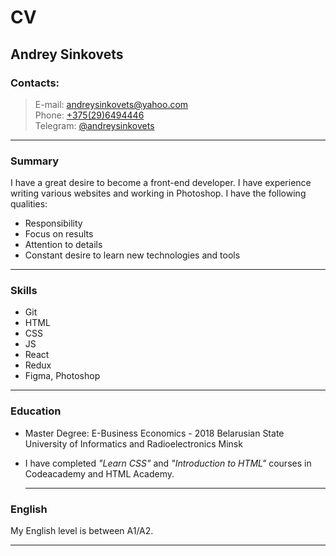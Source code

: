 # CV

## Andrey Sinkovets

### Contacts:

> E-mail: [andreysinkovets@yahoo.com](andreysinkovets@yahoo.com)  
> Phone: [+375(29)6494446](tel:+375296494446)  
> Telegram: [@andreysinkovets](https://t.me/andreysinkovets)

---

### Summary

I have a great desire to become a front-end developer. I have experience writing various websites and working in Photoshop.
I have the following qualities:

- Responsibility
- Focus on results
- Attention to details
- Constant desire to learn new technologies and tools

---

### Skills

- Git
- HTML
- CSS
- JS
- React
- Redux
- Figma, Photoshop

---

### Education

- Master Degree: E-Business Economics - 2018 Belarusian State University of Informatics and Radioelectronics Minsk
- I have completed _"Learn CSS"_ and _"Introduction to HTML"_ courses in Codeacademy and HTML Academy.

  ***

### English

My English level is between A1/A2.

---
